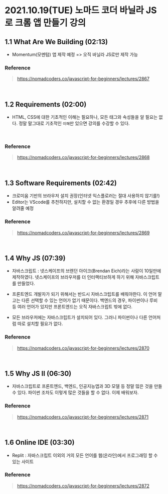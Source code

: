 # 2021.10.19(TUE) 노마드 코더 바닐라 JS로 크롬 앱 만들기 강의

## 1.1 What Are We Building (02:13)

- Momentum(모멘텀) 앱 제작 예정 => 오직 바닐라 JS로만 제작 가능

### Reference
> https://nomadcoders.co/javascript-for-beginners/lectures/2867

<br>

## 1.2 Requirements (02:00)

- HTML, CSS에 대한 기초적인 이해는 필요하나, 모든 태그와 속성들을 알 필요는 없다. 정말 말그대로 기초적인 `이해`만 있으면 강의를 수강할 수 있다.

<br>

### Reference
> https://nomadcoders.co/javascript-for-beginners/lectures/2868

<br>

## 1.3 Software Requirements (02:42)

- 크로미움 기반의 브라우저 설치 권장(인터넷 익스플로러는 절대 사용하지 않기를!)
- Editor는 VScode를 추천하지만, 설치할 수 없는 환경일 경우 추후에 다른 방법을 알려줄 예정

### Reference
> https://nomadcoders.co/javascript-for-beginners/lectures/2869

<br>

## 1.4 Why JS (07:39)

- 자바스크립트 : 넷스케이프의 브렌던 아이크(Brendan Eich)라는 사람이 10일만에 제작하였다. 넷스케이프의 브라우저를 더 인터랙티브하게 하기 위해 자바스크립트를 만들었다.

- 프론트엔드 개발자가 되기 위해서는 반드시 자바스크립트를 배워야한다. 이 언어 말고는 다른 선택할 수 있는 언어가 없기 때문이다. 백엔드의 경우, 파이썬이나 루비 등 여러 언어가 있지만 프론트엔드는 오직 자바스크립트 밖에 없다.

- 모든 브라우저에는 자바스크립트가 설치되어 있다. 그러니 파이썬이나 다른 언어처럼 따로 설치할 필요가 없다.

### Reference
> https://nomadcoders.co/javascript-for-beginners/lectures/2870

<br>

## 1.5 Why JS II (06:30)

- 자바스크립트로 프론트엔드, 백엔드, 인공지능앱과 3D 모델 등 정말 많은 것을 만들 수 있다. 파이썬 조차도 이렇게 많은 것들을 할 수 없다. 이제 배워보자.

### Reference
> https://nomadcoders.co/javascript-for-beginners/lectures/2871

<br>

## 1.6 Online IDE (03:30)

- Replit : 자바스크립트 이외의 거의 모든 언어를 웹(온라인)에서 프로그래밍 할 수 있는 사이트

### Reference
> https://nomadcoders.co/javascript-for-beginners/lectures/2872